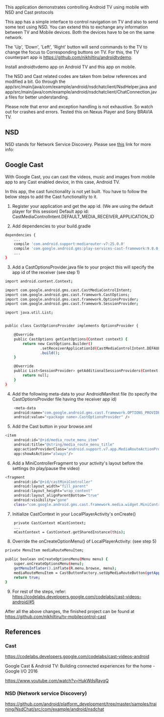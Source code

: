 This application demonstrates controlling Android TV using mobile with NSD and Cast protocols

This app has a simple interface to control navigation on TV and also to send some text using NSD. You can extend this to exchange any information between TV and Mobile devices.
Both the devices have to be on the same network. 

The 'Up', 'Down', 'Left', 'Right' button will send commands to the TV to change the focus to Corresponding buttons on TV.
For this, the TV counterpart app is https://github.com/nikhiltiru/androidtvdemo.

Install androidtvdemo app on Android TV and this app on mobile.

The NSD and Cast related codes are taken from below references and modified a bit.
Go through the app/src/main/java/com/example/android/nsdchatclient/NsdHelper.java and app/src/main/java/com/example/android/nsdchatclient/ChatConnection.java files for better understanding.

Please note that error and exception handling is not exhaustive. So watch out for crashes and errors.
Tested this on Nexus Player and Sony BRAVIA TV.

## NSD
NSD stands for Network Service Discovery. Please see [this][NSD] link for more info:

## Google Cast
With Google Cast, you can cast the videos, music and images from mobile app to any Cast enabled device, in this case, Android TV.

In this app, the cast functionality is not yet built. You have to follow the below steps to add the Cast functionality to it.

1. Register your application and get the app id. (We are using the default player for this session)
Default app id: CastMediaControlIntent.DEFAULT_MEDIA_RECEIVER_APPLICATION_ID

2. Add dependencies to your build.gradle
```sh
dependencies {
	...
    compile 'com.android.support:mediarouter-v7:25.0.0'
    compile 'com.google.android.gms:play-services-cast-framework:9.8.0'
	...
}
```

3. Add a CastOptionsProvider.java file to your project this will specify the app id of the receiver (see step 1)
```sh
import android.content.Context;

import com.google.android.gms.cast.CastMediaControlIntent;
import com.google.android.gms.cast.framework.CastOptions;
import com.google.android.gms.cast.framework.OptionsProvider;
import com.google.android.gms.cast.framework.SessionProvider;

import java.util.List;


public class CastOptionsProvider implements OptionsProvider {

    @Override
    public CastOptions getCastOptions(Context context) {
        return new CastOptions.Builder()
                .setReceiverApplicationId(CastMediaControlIntent.DEFAULT_MEDIA_RECEIVER_APPLICATION_ID)
                .build();
    }

    @Override
    public List<SessionProvider> getAdditionalSessionProviders(Context context) {
        return null;
    }
}
```
4. Add the following meta-data to your AndroidManifest file (to specify the CastOptionsProvider file having the receiver app id)
```sh
	<meta-data
	android:name="com.google.android.gms.cast.framework.OPTIONS_PROVIDER_CLASS_NAME"
	android:value="<package name>.CastOptionsProvider" />
```

5. Add the Cast button in your browse.xml
```sh
<item
    android:id="@+id/media_route_menu_item"
    android:title="@string/media_route_menu_title"
    app:actionProviderClass="android.support.v7.app.MediaRouteActionProvider"
    app:showAsAction="always"/>
```

6. Add a MiniControllerFragment to your activity's layout before the settings (to play/pause the video)
```sh
<fragment
    android:id="@+id/castMiniController"
    android:layout_width="fill_parent"
    android:layout_height="wrap_content"
    android:layout_alignParentBottom="true"
    android:visibility="gone"
    class="com.google.android.gms.cast.framework.media.widget.MiniControllerFragment"/>
```

7. Initialize CastContext in your LocalPlayerActivity's onCreate()
```sh
    private CastContext mCastContext;
	...
	mCastContext = CastContext.getSharedInstance(this);
```

8. Override the onCreateOptionMenu() of LocalPlayerActivity: (see step 5)
```sh
private MenuItem mediaRouteMenuItem;

public boolean onCreateOptionsMenu(Menu menu) {
    super.onCreateOptionsMenu(menu);
    getMenuInflater().inflate(R.menu.browse, menu);
    mediaRouteMenuItem = CastButtonFactory.setUpMediaRouteButton(getApplicationContext(), menu, R.id.media_route_menu_item);
    return true;
}
```

9. For rest of the steps, refer:
https://codelabs.developers.google.com/codelabs/cast-videos-android/#5

After all the above changes, the finished project can be found at https://github.com/nikhiltiru/tv-mobilecontrol-cast


## References

### Cast

https://codelabs.developers.google.com/codelabs/cast-videos-android 

Google Cast & Android TV: Building connected experiences for the home - Google I/O 2016

https://www.youtube.com/watch?v=HukWdsRayqQ 

### NSD (Network service Discovery)

https://github.com/android/platform_development/tree/master/samples/training/NsdChat/src/com/example/android/nsdchat 

[NSD]: <https://developer.android.com/training/connect-devices-wirelessly/nsd.html>
